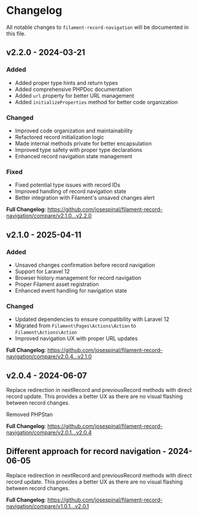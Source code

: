 # Changelog

All notable changes to `filament-record-navigation` will be documented in this file.

## v2.2.0 - 2024-03-21

### Added
- Added proper type hints and return types
- Added comprehensive PHPDoc documentation
- Added `url` property for better URL management
- Added `initializeProperties` method for better code organization

### Changed
- Improved code organization and maintainability
- Refactored record initialization logic
- Made internal methods private for better encapsulation
- Improved type safety with proper type declarations
- Enhanced record navigation state management

### Fixed
- Fixed potential type issues with record IDs
- Improved handling of record navigation state
- Better integration with Filament's unsaved changes alert

**Full Changelog**: https://github.com/josespinal/filament-record-navigation/compare/v2.1.0...v2.2.0

## v2.1.0 - 2025-04-11

### Added
- Unsaved changes confirmation before record navigation
- Support for Laravel 12
- Browser history management for record navigation
- Proper Filament asset registration
- Enhanced event handling for navigation state

### Changed
- Updated dependencies to ensure compatibility with Laravel 12
- Migrated from `Filament\Pages\Actions\Action` to `Filament\Actions\Action`
- Improved navigation UX with proper URL updates

**Full Changelog**: https://github.com/josespinal/filament-record-navigation/compare/v2.0.4...v2.1.0

## v2.0.4 - 2024-06-07

Replace redirection in nextRecord and previousRecord methods with direct record update. This provides a better UX as there are no visual flashing between record changes.

Removed PHPStan

**Full Changelog**: https://github.com/josespinal/filament-record-navigation/compare/v2.0.1...v2.0.4

## Different approach for record navigation - 2024-06-05

Replace redirection in nextRecord and previousRecord methods with direct record update. This provides a better UX as there are no visual flashing between record changes.

**Full Changelog**: https://github.com/josespinal/filament-record-navigation/compare/v1.0.1...v2.0.1